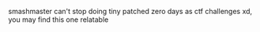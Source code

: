 smashmaster
can't stop doing tiny patched zero days as ctf challenges xd, you may find this one relatable

